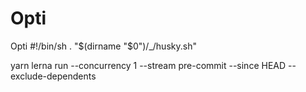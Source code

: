 # Opti
Opti
#!/bin/sh
. "$(dirname "$0")/_/husky.sh"

yarn lerna run --concurrency 1 --stream pre-commit --since HEAD --exclude-dependents
